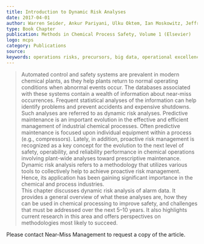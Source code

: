 ```yaml
---
title: Introduction to Dynamic Risk Analyses
date: 2017-04-01
author: Warren Seider, Ankur Pariyani, Ulku Oktem, Ian Moskowitz, Jeffrey Arbogast, and Masoud Soroush
type: Book Chapter
publication: Methods in Chemical Process Safety, Volume 1 (Elsevier)
logo: mcps
category: Publications
source: 
keywords: operations risks, precursors, big data, operational excellence, early risk detection
---
```


> Automated control and safety systems are prevalent in modern chemical plants, as they help plants return to normal operating conditions when abnormal events occur.  The databases associated with these systems contain a wealth of information about near-miss occurrences.  Frequent statistical analyses of the information can help identify problems and prevent accidents and expensive shutdowns.  Such analyses are referred to as dynamic risk analyses.
> Predictive maintenance is an important evolution in the effective and efficient management of industrial chemical processes.  Often predictive maintenance is focused upon individual equipment within a process (e.g., compressors).  Lately, in addition, proactive risk management is recognized as a key concept for the evolution to the next level of safety, operability, and reliability performance in chemical operations involving plant-wide analyses toward prescriptive maintenance.  Dynamic risk analysis refers to a methodology that utilizes various tools to collectively help to achieve proactive risk management.  Hence, its application has been gaining significant importance in the chemical and process industries.   
> This chapter discusses dynamic risk analysis of alarm data.  It provides a general overview of what these analyses are, how they can be used in chemical processing to improve safety, and challenges that must be addressed over the next 5–10 years.  It also highlights current research in this area and offers perspectives on methodologies most likely to succeed.

Please contact Near-Miss Management to request a copy of the article.
